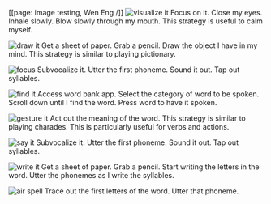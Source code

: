 [[page: image testing, Wen Eng /]]
![visualize it](visualize.png)
Focus on it.
Close my eyes.
Inhale slowly.
Blow slowly through my mouth.
This strategy is useful to calm myself.

![draw it](draw.png)
Get a sheet of paper.
Grab a pencil.
Draw the object I have in my mind.
This strategy is similar to playing pictionary.

![focus](focus.png)
Subvocalize it.
Utter the first phoneme.
Sound it out.
Tap out syllables.

![find it](find.png)
Access word bank app.
Select the category of word to be spoken.
Scroll down until I find the word.
Press word to have it spoken.

![gesture it](gesture.png)
Act out the meaning of the word.
This strategy is similar to playing charades.
This is particularly useful for verbs and actions.

![say it](say.png)
Subvocalize it.
Utter the first phoneme.
Sound it out.
Tap out syllables.

![write it](write.png)
Get a sheet of paper.
Grab a pencil.
Start writing the letters in the word.
Utter the phonemes as I write the syllables.

![air spell](airspell.png)
Trace out the first letters of the word.
Utter that phoneme.
